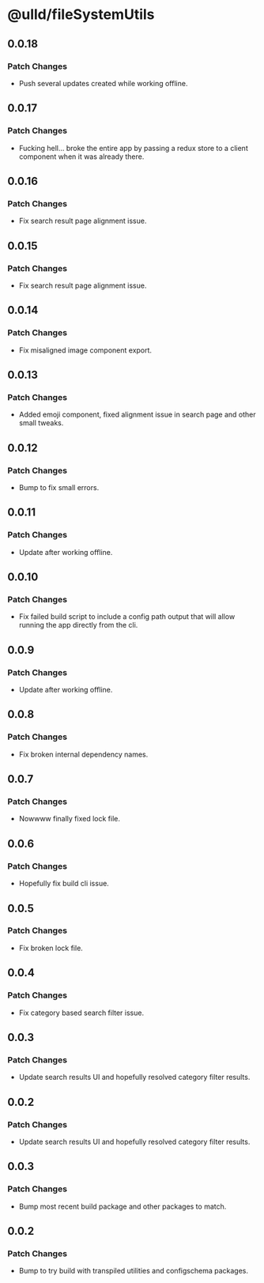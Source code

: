 # @ulld/fileSystemUtils

## 0.0.18

### Patch Changes

- Push several updates created while working offline.

## 0.0.17

### Patch Changes

- Fucking hell... broke the entire app by passing a redux store to a client component when it was already there.

## 0.0.16

### Patch Changes

- Fix search result page alignment issue.

## 0.0.15

### Patch Changes

- Fix search result page alignment issue.

## 0.0.14

### Patch Changes

- Fix misaligned image component export.

## 0.0.13

### Patch Changes

- Added emoji component, fixed alignment issue in search page and other small tweaks.

## 0.0.12

### Patch Changes

- Bump to fix small errors.

## 0.0.11

### Patch Changes

- Update after working offline.

## 0.0.10

### Patch Changes

- Fix failed build script to include a config path output that will allow running the app directly from the cli.

## 0.0.9

### Patch Changes

- Update after working offline.

## 0.0.8

### Patch Changes

- Fix broken internal dependency names.

## 0.0.7

### Patch Changes

- Nowwww finally fixed lock file.

## 0.0.6

### Patch Changes

- Hopefully fix build cli issue.

## 0.0.5

### Patch Changes

- Fix broken lock file.

## 0.0.4

### Patch Changes

- Fix category based search filter issue.

## 0.0.3

### Patch Changes

- Update search results UI and hopefully resolved category filter results.

## 0.0.2

### Patch Changes

- Update search results UI and hopefully resolved category filter results.

## 0.0.3

### Patch Changes

- Bump most recent build package and other packages to match.

## 0.0.2

### Patch Changes

- Bump to try build with transpiled utilities and configschema packages.
